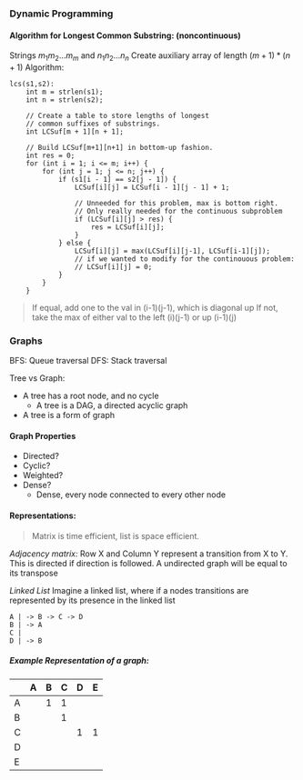 

### Dynamic Programming
#### Algorithm for Longest Common Substring: (noncontinuous)
Strings $m_1m_2\dots m_m$ and $n_1n_2\dots n_n$ 
Create auxiliary array of length $(m+1)*(n+1)$
Algorithm:
```
lcs(s1,s2):
    int m = strlen(s1);
    int n = strlen(s2);

    // Create a table to store lengths of longest
    // common suffixes of substrings.
    int LCSuf[m + 1][n + 1];

    // Build LCSuf[m+1][n+1] in bottom-up fashion.    
    int res = 0;
    for (int i = 1; i <= m; i++) {
        for (int j = 1; j <= n; j++) {
            if (s1[i - 1] == s2[j - 1]) {
                LCSuf[i][j] = LCSuf[i - 1][j - 1] + 1;
				
				// Unneeded for this problem, max is bottom right. 
				// Only really needed for the continuous subproblem
                if (LCSuf[i][j] > res) {
                    res = LCSuf[i][j];
                }
            } else {
				LCSuf[i][j] = max(LCSuf[i][j-1], LCSuf[i-1][j]);
				// if we wanted to modify for the continouous problem:
				// LCSuf[i][j] = 0;
            }
        }
    }
```
> If equal, add one to the val in (i-1)(j-1), which is diagonal up
> If not, take the max of either val to the left (i)(j-1) or up (i-1)(j)



### Graphs
BFS: Queue traversal
DFS: Stack traversal

Tree vs Graph:
- A tree has a root node, and no cycle
	- A tree is a DAG, a directed acyclic graph
- A tree is a form of graph

#### Graph Properties
- Directed?
- Cyclic?
- Weighted?
- Dense? 
	- Dense, every node connected to every other node


#### Representations:
> Matrix is time efficient, list is space efficient. 

*Adjacency matrix:*
Row X and Column Y represent a transition from X to Y. This is directed if direction is followed. A undirected graph will be equal to its transpose

*Linked List*
Imagine a linked list, where if a nodes transitions are represented by its presence in the linked list
```
A | -> B -> C -> D
B | -> A
C |
D | -> B
```

##### Example Representation of a graph:

|     | A   | B   | C   | D   | E   |
| --- | --- | --- | --- | --- | --- |
| A   |     | 1   | 1   |     |     |
| B   |     |     | 1   |     |     |
| C   |     |     |     | 1   | 1   |
| D   |     |     |     |     |     |
| E   |     |     |     |     |     |

